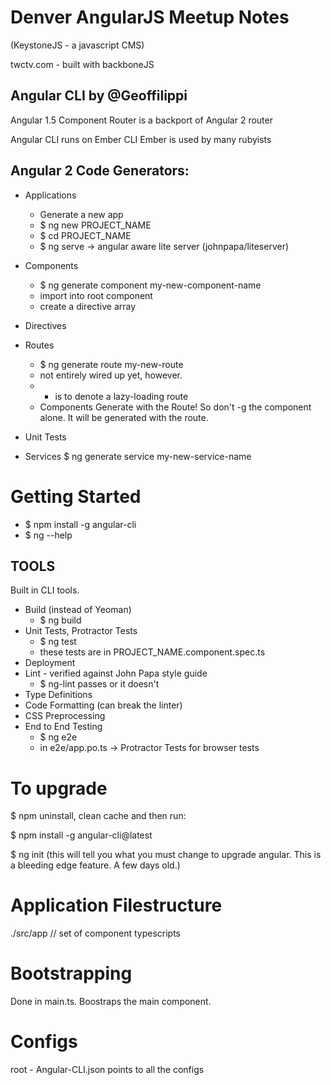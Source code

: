 # Denver AngularJS Meetup Notes

(KeystoneJS - a javascript CMS)

twctv.com - built with backboneJS

## Angular CLI by @Geoffilippi

Angular 1.5 Component Router is a backport of Angular 2 router

Angular CLI runs on Ember CLI
Ember is used by many rubyists

## Angular 2 Code Generators:
- Applications
   - Generate a new app
   - $ ng new PROJECT_NAME
   - $ cd PROJECT_NAME
   - $ ng serve -> angular aware lite server (johnpapa/liteserver)

- Components
  - $ ng generate component my-new-component-name
  - import into root component
  - create a directive array
- Directives
- Routes
  - $ ng generate route my-new-route
  - not entirely wired up yet, however.
  - + is to denote a lazy-loading route
  - Components Generate with the Route! So don't -g the component alone. It will be generated with the route.
- Unit Tests
- Services
  $ ng generate service my-new-service-name

# Getting Started
- $ npm install -g angular-cli
- $ ng --help

## TOOLS

Built in CLI tools.

- Build (instead of Yeoman) 
  - $ ng build
- Unit Tests, Protractor Tests 
  - $ ng test
  - these tests are in PROJECT_NAME.component.spec.ts
- Deployment
- Lint - verified against John Papa style guide
  - $ ng-lint passes or it doesn't
- Type Definitions
- Code Formatting (can break the linter)
- CSS Preprocessing
- End to End Testing 
  - $ ng e2e
  - in e2e/app.po.ts -> Protractor Tests for browser tests

# To upgrade
$ npm uninstall, clean cache and then run:

$ npm install -g angular-cli@latest

$ ng init (this will tell you what you must change to upgrade angular. This is a bleeding edge feature. A few days old.)

# Application Filestructure
./src/app
  // set of component typescripts

# Bootstrapping
Done in main.ts. Boostraps the main component.

# Configs
root - Angular-CLI.json points to all the configs

